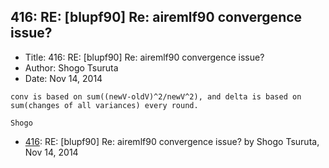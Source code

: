 ## 416: RE: [blupf90] Re: airemlf90 convergence issue?

- Title: 416: RE: [blupf90] Re: airemlf90 convergence issue?
- Author: Shogo Tsuruta
- Date: Nov 14, 2014
```
conv is based on sum((newV-oldV)^2/newV^2), and delta is based on sum(changes of all variances) every round.

Shogo
```

- [416](0416.md): RE: [blupf90] Re: airemlf90 convergence issue? by Shogo Tsuruta, Nov 14, 2014
